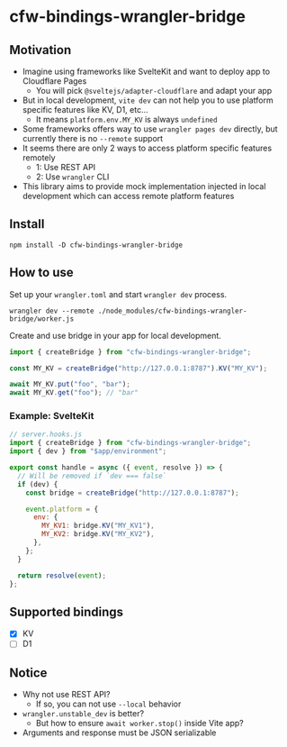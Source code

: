 # cfw-bindings-wrangler-bridge

## Motivation

- Imagine using frameworks like SvelteKit and want to deploy app to Cloudflare Pages
  - You will pick `@sveltejs/adapter-cloudflare` and adapt your app
- But in local development, `vite dev` can not help you to use platform specific features like KV, D1, etc...
  - It means `platform.env.MY_KV` is always `undefined`
- Some frameworks offers way to use `wrangler pages dev` directly, but currently there is no `--remote` support
- It seems there are only 2 ways to access platform specific features remotely
  - 1: Use REST API
  - 2: Use `wrangler` CLI
- This library aims to provide mock implementation injected in local development which can access remote platform features

## Install

```
npm install -D cfw-bindings-wrangler-bridge
```

## How to use

Set up your `wrangler.toml` and start `wrangler dev` process.

```
wrangler dev --remote ./node_modules/cfw-bindings-wrangler-bridge/worker.js
```

Create and use bridge in your app for local development.

```js
import { createBridge } from "cfw-bindings-wrangler-bridge";

const MY_KV = createBridge("http://127.0.0.1:8787").KV("MY_KV");

await MY_KV.put("foo", "bar");
await MY_KV.get("foo"); // "bar"
```

### Example: SvelteKit

```js
// server.hooks.js
import { createBridge } from "cfw-bindings-wrangler-bridge";
import { dev } from "$app/environment";

export const handle = async ({ event, resolve }) => {
  // Will be removed if `dev === false`
  if (dev) {
    const bridge = createBridge("http://127.0.0.1:8787");

    event.platform = {
      env: {
        MY_KV1: bridge.KV("MY_KV1"),
        MY_KV2: bridge.KV("MY_KV2"),
      },
    };
  }

  return resolve(event);
};
```

## Supported bindings

- [x] KV
- [ ] D1

## Notice

- Why not use REST API?
  - If so, you can not use `--local` behavior
- `wrangler.unstable_dev` is better?
  - But how to ensure `await worker.stop()` inside Vite app?
- Arguments and response must be JSON serializable
